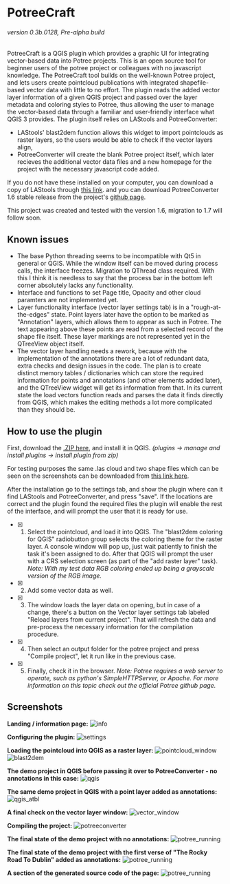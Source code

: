 # PotreeCraft
###### version 0.3b.0128, Pre-alpha build

PotreeCraft is a QGIS plugin which provides a graphic UI for integrating vector-based data into Potree projects.
This is an open source tool for beginner users of the potree project or colleagues with no javascript knowledge. The PotreeCraft tool builds on the well-known Potree project, and lets users create pointcloud publications with integrated shapefile-based vector data with little to no effort. The plugin reads the added vector layer information of a given QGIS project and passed over the layer metadata and coloring styles to Potree, thus allowing the user to manage the vector-based data through a familiar and user-friendly interface what QGIS 3 provides.
The plugin itself relies on LAStools and PotreeConverter:
- LAStools' blast2dem function allows this widget to import pointclouds as raster layers, so the users would be able to check if the vector layers align,
- PotreeConverter will create the blank Potree project itself, which later recieves the additional vector data files and a new homepage for the project with the necessary javascript code added.

If you do not have these installed on your computer, you can download a copy of LAStools through [this link](https://mega.nz/#!GhFxVKqD!7fD5PeldRdDT6j9O4_zoIgSDc82KnOjP0B2bgHPlH-s). 
and you can download PotreeConverter 1.6 stable release from the project's [github page](https://github.com/potree/PotreeConverter/releases/tag/1.6).

This project was created and tested with the version 1.6, migration to 1.7 will follow soon.

## Known issues
- The base Python threading seems to be incompatible with Qt5 in general or QGIS. While the window itself can be moved during process calls, the interface freezes. Migration to QThread class required. With this I think it is needless to say that the process bar in the bottom left corner absolutely lacks any functionality.
- Interface and functions to set Page title, Opacity and other cloud paramters are not implemented yet.
- Layer functionality interface (vector layer settings tab) is in a "rough-at-the-edges" state. Point layers later have the option to be marked as "Annotation" layers, which allows them to appear as such in Potree. The text appearing above these points are read from a selected record of the shape file itself. These layer markings are not represented yet in the QTreeView object itself.
- The vector layer handling needs a rework, because with the implementation of the annotations there are a lot of redundant data, extra checks and design issues in the code. The plan is to create distinct memory tables / dictionaries which can store the required information for points and annotations (and other elements added later), and the QTreeView widget will get its information from that. In its current state the load vectors function reads and parses the data it finds directly from QGIS, which makes the editing methods a lot more complicated than they should be.


## How to use the plugin

First, download the [.ZIP here](https://github.com/ThomasFarmer/PotreeCraft/tree/master/_build_), and install it in QGIS. *(plugins -> manage and install plugins -> install plugin from zip)*

For testing purposes the same .las cloud and two shape files which can be seen on the screenshots can be downloaded from [this link here](https://mega.nz/#!m48E3SrC!GvYnKGQ_2k2lBCbRszaMi26UjHj7SSvO9VVOP-p0y9Q).

After the installation go to the settings tab, and show the plugin where can it find LAStools and PotreeConverter, and press "save". If the locations are correct and the plugin found the required files the plugin will enable the rest of the interface, and will prompt the user that it is ready for use.

- [x] 1. Select the pointcloud, and load it into QGIS. The "blast2dem coloring for QGIS" radiobutton group selects the coloring theme for the raster layer. A console window will pop up, just wait patiently to finish the task it's been assigned to do. After that QGIS will prompt the user with a CRS selection screen (as part of the "add raster layer" task). *Note: With my test data RGB coloring ended up being a grayscale version of the RGB image.*
- [x] 2. Add some vector data as well.
- [x] 3. The window loads the layer data on opening, but in case of a change, there's a button on the Vector layer settings tab labeled "Reload layers from current project". That will refresh the data and pre-process the necessary information for the compilation procedure.
- [x] 4. Then select an output folder for the potree project and press "Compile project", let it run like in the previous case.
- [x] 5. Finally, check it in the browser. *Note: Potree requires a web server to operate, such as python's SimpleHTTPServer, or Apache. For more information on this topic check out the official Potree github page.*

## Screenshots
**Landing / information page:**
![info](https://raw.githubusercontent.com/ThomasFarmer/PotreeCraft/master/_doc_/about_window.jpg)

**Configuring the plugin:**
![settings](https://raw.githubusercontent.com/ThomasFarmer/PotreeCraft/master/_doc_/settings_window.jpg)

**Loading the pointcloud into QGIS as a raster layer:**
![pointcloud_window](https://raw.githubusercontent.com/ThomasFarmer/PotreeCraft/master/_doc_/pointcloud_window.jpg)
![blast2dem](https://raw.githubusercontent.com/ThomasFarmer/PotreeCraft/master/_doc_/blast2dem_running.jpg)

**The demo project in QGIS before passing it over to PotreeConverter - no annotations in this case:**
![qgis](https://raw.githubusercontent.com/ThomasFarmer/PotreeCraft/master/_doc_/qgis_project.jpg)

**The same demo project in QGIS with a point layer added as annotations:**
![qgis_atbl](https://raw.githubusercontent.com/ThomasFarmer/PotreeCraft/master/_doc_/attribute_table.jpg)

**A final check on the vector layer window:**
![vector_window](https://raw.githubusercontent.com/ThomasFarmer/PotreeCraft/master/_doc_/vector_window.jpg)

**Compiling the project:**
![potreeconverter](https://raw.githubusercontent.com/ThomasFarmer/PotreeCraft/master/_doc_/potreeconverter_running.jpg)

**The final state of the demo project with no annotations:**
![potree_running](https://raw.githubusercontent.com/ThomasFarmer/PotreeCraft/master/_doc_/potree_running_1130.jpg)

**The final state of the demo project with the first verse of "The Rocky Road To Dublin" added as annotations:**
![potree_running](https://raw.githubusercontent.com/ThomasFarmer/PotreeCraft/master/_doc_/potree_running_with_annots_1203.jpg)

**A section of the generated source code of the page:**
![potree_running](https://raw.githubusercontent.com/ThomasFarmer/PotreeCraft/master/_doc_/potree_page_source_code.jpg)

